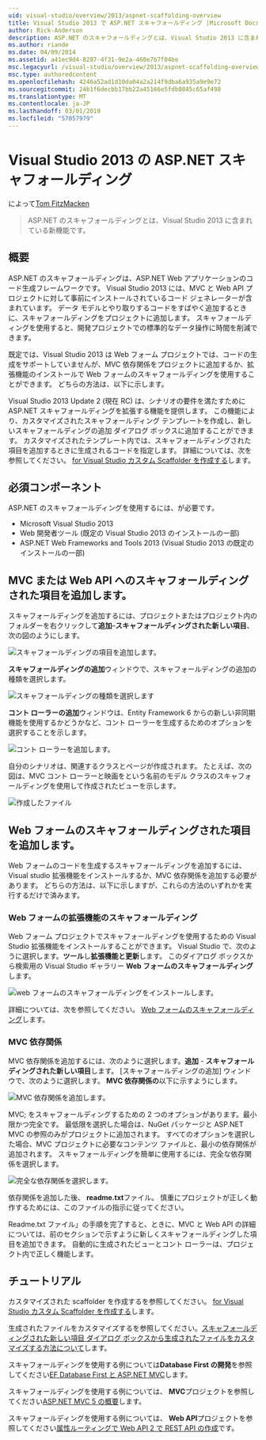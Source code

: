 ```yaml
---
uid: visual-studio/overview/2013/aspnet-scaffolding-overview
title: Visual Studio 2013 で ASP.NET スキャフォールディング |Microsoft Docs
author: Rick-Anderson
description: ASP.NET のスキャフォールディングとは、Visual Studio 2013 に含まれている新機能です。
ms.author: riande
ms.date: 04/09/2014
ms.assetid: a41ec9d4-8287-4f31-9e2a-460e7b7f04be
msc.legacyurl: /visual-studio/overview/2013/aspnet-scaffolding-overview
msc.type: authoredcontent
ms.openlocfilehash: 4246a52ad1d10da04a2a214f9dba6a935a9e9e72
ms.sourcegitcommit: 24b1f6decbb17bb22a45166e5fdb0845c65af498
ms.translationtype: MT
ms.contentlocale: ja-JP
ms.lasthandoff: 03/01/2019
ms.locfileid: "57057979"
---
```

<a name="aspnet-scaffolding-in-visual-studio-2013"></a>Visual Studio 2013 の ASP.NET スキャフォールディング
====================
によって[Tom FitzMacken](https://github.com/tfitzmac)

> ASP.NET のスキャフォールディングとは、Visual Studio 2013 に含まれている新機能です。


## <a name="overview"></a>概要

ASP.NET のスキャフォールディングは、ASP.NET Web アプリケーションのコード生成フレームワークです。 Visual Studio 2013 には、MVC と Web API プロジェクトに対して事前にインストールされているコード ジェネレーターが含まれています。 データ モデルとやり取りするコードをすばやく追加するときに、スキャフォールディングをプロジェクトに追加します。 スキャフォールディングを使用すると、開発プロジェクトでの標準的なデータ操作に時間を削減できます。

既定では、Visual Studio 2013 は Web フォーム プロジェクトでは、コードの生成をサポートしていませんが、MVC 依存関係をプロジェクトに追加するか、拡張機能のインストールで Web フォームのスキャフォールディングを使用することができます。 どちらの方法は、以下に示します。

Visual Studio 2013 Update 2 (現在 RC) は、シナリオの要件を満たすために ASP.NET スキャフォールディングを拡張する機能を提供します。 この機能により、カスタマイズされたスキャフォールディング テンプレートを作成し、新しいスキャフォールディングの追加 ダイアログ ボックスに追加することができます。 カスタマイズされたテンプレート内では、スキャフォールディングされた項目を追加するときに生成されるコードを指定します。 詳細については、次を参照してください。 [for Visual Studio カスタム Scaffolder を作成する](https://go.microsoft.com/fwlink/p/?LinkId=395029)します。

## <a name="prerequisites"></a>必須コンポーネント

ASP.NET のスキャフォールディングを使用するには、が必要です。

- Microsoft Visual Studio 2013
- Web 開発者ツール (既定の Visual Studio 2013 のインストールの一部)
- ASP.NET Web Frameworks and Tools 2013 (Visual Studio 2013 の既定のインストールの一部)

## <a name="add-a-scaffolded-item-to-mvc-or-web-api"></a>MVC または Web API へのスキャフォールディングされた項目を追加します。

スキャフォールディングを追加するには、プロジェクトまたはプロジェクト内のフォルダーを右クリックして**追加**–**スキャフォールディングされた新しい項目**、次の図のようにします。

![スキャフォールディングの項目を追加します。](aspnet-scaffolding-overview/_static/image1.png)

**スキャフォールディングの追加**ウィンドウで、スキャフォールディングの追加の種類を選択します。

![スキャフォールディングの種類を選択します](aspnet-scaffolding-overview/_static/image2.png)

**コント ローラーの追加**ウィンドウは、Entity Framework 6 からの新しい非同期機能を使用するかどうかなど、コント ローラーを生成するためのオプションを選択することを示します。

![コント ローラーを追加します。](aspnet-scaffolding-overview/_static/image3.png)

自分のシナリオは、関連するクラスとページが作成されます。 たとえば、次の図は、MVC コント ローラーと映画をという名前のモデル クラスのスキャフォールディングを使用して作成されたビューを示します。

![作成したファイル](aspnet-scaffolding-overview/_static/image4.png)

## <a name="add-a-scaffolded-item-to-web-forms"></a>Web フォームのスキャフォールディングされた項目を追加します。

Web フォームのコードを生成するスキャフォールディングを追加するには、Visual studio 拡張機能をインストールするか、MVC 依存関係を追加する必要があります。 どちらの方法は、以下に示しますが、これらの方法のいずれかを実行するだけで済みます。

### <a name="web-forms-scaffolding-extension"></a>Web フォームの拡張機能のスキャフォールディング

Web フォーム プロジェクトでスキャフォールディングを使用するための Visual Studio 拡張機能をインストールすることができます。 Visual Studio で、次のように選択します。**ツール**し**拡張機能と更新**します。 このダイアログ ボックスから検索用の Visual Studio ギャラリー **Web フォームのスキャフォールディング**します。

![web フォームのスキャフォールディングをインストールします。](aspnet-scaffolding-overview/_static/image5.png)

詳細については、次を参照してください。 [Web フォームのスキャフォールディング](https://go.microsoft.com/fwlink/p/?LinkId=396478)します。

### <a name="mvc-dependencies"></a>MVC 依存関係

MVC 依存関係を追加するには、次のように選択します。**追加** - **スキャフォールディングされた新しい項目**します。 [スキャフォールディングの追加] ウィンドウで、次のように選択します。 **MVC 依存関係の**以下に示すようにします。

![MVC 依存関係を追加します。](aspnet-scaffolding-overview/_static/image6.png)

MVC; をスキャフォールディングするための 2 つのオプションがあります。最小限かつ完全です。 最低限を選択した場合は、NuGet パッケージと ASP.NET MVC の参照のみがプロジェクトに追加されます。 すべてのオプションを選択した場合、MVC プロジェクトに必要なコンテンツ ファイルと、最小の依存関係が追加されます。 スキャフォールディングを簡単に使用するには、完全な依存関係を選択します。

![完全な依存関係を選択します。](aspnet-scaffolding-overview/_static/image7.png)

依存関係を追加した後、 **readme.txt**ファイル。 慎重にプロジェクトが正しく動作するためには、このファイルの指示に従ってください。

Readme.txt ファイル」の手順を完了すると、ときに、MVC と Web API の詳細については、前のセクションで示すように新しくスキャフォールディングした項目を追加できます。 自動的に生成されたビューとコント ローラーは、プロジェクト内で正しく機能します。

## <a name="tutorials"></a>チュートリアル

カスタマイズされた scaffolder を作成するを参照してください。 [for Visual Studio カスタム Scaffolder を作成する](https://go.microsoft.com/fwlink/p/?LinkId=395029)します。

生成されたファイルをカスタマイズするを参照してください。[スキャフォールディングされた新しい項目 ダイアログ ボックスから生成されたファイルをカスタマイズする方法について](https://blogs.msdn.com/b/webdev/archive/2013/12/26/how-to-customize-the-generated-files-from-the-new-scaffolded-item-dialog.aspx)します。

スキャフォールディングを使用する例については**Database First の開発**を参照してください[EF Database First と ASP.NET MVC](../../../mvc/overview/getting-started/database-first-development/setting-up-database.md)します。

スキャフォールディングを使用する例については、 **MVC**プロジェクトを参照してください[ASP.NET MVC 5 の概要](../../../mvc/overview/getting-started/introduction/getting-started.md)します。

スキャフォールディングを使用する例については、 **Web API**プロジェクトを参照してください[属性ルーティングで Web API 2 で REST API の作成](../../../web-api/overview/web-api-routing-and-actions/create-a-rest-api-with-attribute-routing.md)です。
